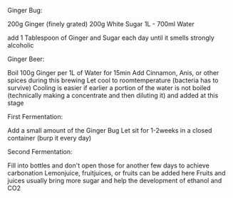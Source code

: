 Ginger Bug:

200g Ginger (finely grated)
200g White Sugar
1L - 700ml Water

add 1 Tablespoon of Ginger and Sugar each day until it smells strongly alcoholic


Ginger Beer:

Boil 100g Ginger per 1L of Water for 15min 
Add Cinnamon, Anis, or other spices during this brewing
Let cool to roomtemperature (bacteria has to survive)
Cooling is easier if earlier a portion of the water is not boiled (technically making a concentrate and then diluting it) and added at this stage

First Fermentation:

Add a small amount of the Ginger Bug 
Let sit for 1-2weeks in a closed container (burp it every day)

Second Fermentation:
 
Fill into bottles and don't open those for another few days to achieve carbonation 
Lemonjuice, fruitjuices, or fruits can be added here
Fruits and juices usually bring more sugar and help the development of ethanol and CO2

